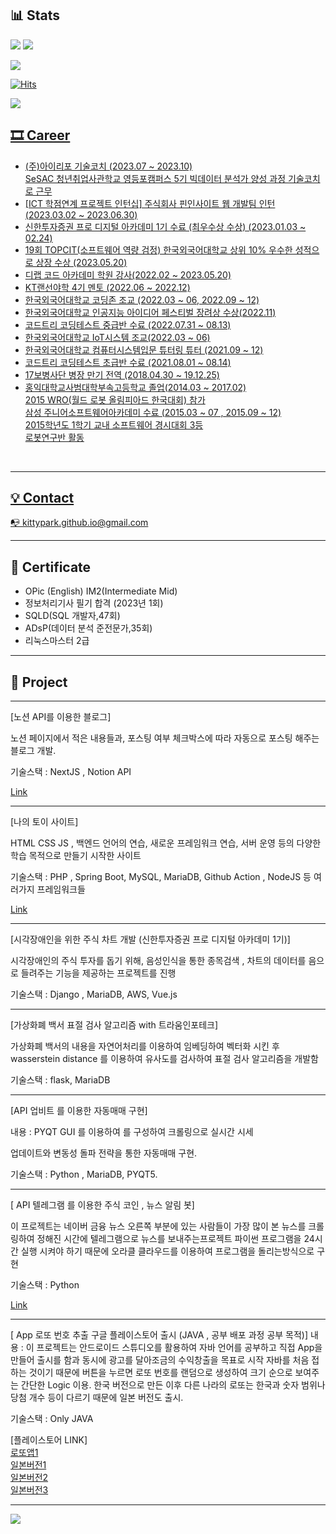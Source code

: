 <h2>📊 Stats </h2> 

<img src = "https://mazassumnida.wtf/api/v2/generate_badge?boj=tjdwns9574"/> <img src = "https://mazandi.herokuapp.com/api?handle=tjdwns9574&theme=cold"/>

<img src = "https://github-readme-stats.vercel.app/api/top-langs/?username=KittyPark&langs_count=10&hide=html,scss,css,shell,markdown,Ruby&layout=compact&theme=dracula"/>   

[![Hits](https://hits.seeyoufarm.com/api/count/incr/badge.svg?url=https%3A%2F%2Fgithub.com%2FKittyPark&count_bg=%23CC76FF&title_bg=%23FF6E6E&icon=github.svg&icon_color=%23FFFFFF&title=hits&edge_flat=false)](https://github.com/KittyPark)

<a href="https://www.buymeacoffee.com/kittyparkgW"><img src="https://img.buymeacoffee.com/button-api/?text=Buy me a coffee&emoji=&slug=kittyparkgW&button_colour=FFDD00&font_colour=000000&font_family=Cookie&outline_colour=000000&coffee_colour=ffffff" />


## 🎞 Career
- (주)아이리포 기술코치 (2023.07 ~ 2023.10)  
      SeSAC 청년취업사관학교 영등포캠퍼스 5기 빅데이터 분석가 양성 과정 기술코치로 근무
- [ICT 학점연계 프로젝트 인턴십] 주식회사 핀인사이트 웹 개발팀 인턴 (2023.03.02 ~ 2023.06.30)
- 신한투자증권 프로 디지털 아카데미 1기 수료 (최우수상 수상) (2023.01.03 ~ 02.24)
- 19회 TOPCIT(소프트웨어 역량 검정) 한국외국어대학교 상위 10% 우수한 성적으로 상장 수상 (2023.05.20)
- 디랩 코드 아카데미 학원 강사(2022.02 ~ 2023.05.20)
- KT랜선야학 4기 멘토 (2022.06 ~ 2022.12)
- 한국외국어대학교 코딩존 조교 (2022.03 ~ 06, 2022.09 ~ 12)
- 한국외국어대학교 인공지능 아이디어 페스티벌 장려상 수상(2022.11)
- 코드트리 코딩테스트 중급반 수료 (2022.07.31 ~ 08.13)
- 한국외국어대학교 IoT시스템 조교(2022.03 ~ 06)
- 한국외국어대학교 컴퓨터시스템입문 튜터링 튜터 (2021.09 ~ 12)
- 코드트리 코딩테스트 초급반 수료 (2021.08.01 ~ 08.14)
- 17보병사단 병장 만기 전역 (2018.04.30 ~ 19.12.25)
- 홍익대학교사범대학부속고등학교 졸업(2014.03 ~ 2017.02)  
     2015 WRO(월드 로봇 올림피아드 한국대회) 참가  
     삼성 주니어소프트웨어아카데미 수료 (2015.03 ~ 07 , 2015.09 ~ 12)  
     2015학년도 1학기 교내 소프트웨어 경시대회 3등  
     로봇연구반 활동  
<br>

---

## 💡 Contact
📭  kittypark.github.io@gmail.com 

---

## 📑 Certificate
- OPic (English) IM2(Intermediate Mid)
- 정보처리기사 필기 합격 (2023년 1회)
- SQLD(SQL 개발자,47회)
- ADsP(데이터 분석 준전문가,35회)
- 리눅스마스터 2급


---


## 🎁   Project
---
[노션 API를 이용한 블로그]

노션 페이지에서 적은 내용들과, 포스팅 여부 체크박스에 따라 자동으로 포스팅 해주는 블로그 개발.

기술스택 : NextJS , Notion API

[Link](https://log.rainclouds.xyz)

---
[나의 토이 사이트]

HTML CSS JS , 백엔드 언어의 연습, 새로운 프레임워크 연습, 서버 운영 등의 다양한 학습 목적으로 만들기 시작한 사이트

기술스택 : PHP , Spring Boot, MySQL, MariaDB, Github Action , NodeJS 등 여러가지 프레임워크들

[Link](https://toy.rainclouds.xyz)

---
[시각장애인을 위한 주식 차트 개발 (신한투자증권 프로 디지털 아카데미 1기)]

시각장애인의 주식 투자를 돕기 위해, 음성인식을 통한 종목검색 , 차트의 데이터를 음으로 들려주는 기능을 제공하는 프로젝트를 진행

기술스택 : Django , MariaDB, AWS, Vue.js

---

[가상화폐 백서 표절 검사 알고리즘 with 트라움인포테크]

가상화폐 백서의 내용을 자연어처리를 이용하여 임베딩하여 벡터화 시킨 후 wasserstein distance 를 이용하여 유사도를 검사하여 표절 검사 알고리즘을 개발함

기술스택 : flask, MariaDB


---

[API 업비트 를 이용한 자동매매 구현]  

내용 : PYQT GUI 를 이용하여 를 구성하여 크롤링으로 실시간 시세  

업데이트와 변동성 돌파 전략을 통한 자동매매 구현.

기술스택 : Python , MariaDB, PYQT5. 

---

[ API 텔레그램 를 이용한 주식 코인 , 뉴스 알림 봇]  

이 프로젝트는 네이버 금융 뉴스 오른쪽 부분에 있는 사람들이 가장 많이 본 뉴스를 크롤링하여 정해진 시간에 텔레그램으로 뉴스를 보내주는프로젝트 파이썬 프로그램을 24시간 실행 시켜야 하기 때문에 오라클 클라우드를 이용하여 프로그램을 돌리는방식으로 구현

기술스택 : Python

[Link](https://github.com/KittyPark/News_Bot)

---

[ App 로또 번호 추출 구글 플레이스토어 출시 (JAVA , 공부 배포 과정 공부 목적)]
내용 : 이 프로젝트는 안드로이드 스튜디오를 활용하여 자바 언어를 공부하고 직접 App을 만들어 출시를 함과 동시에 광고를 달아조금의 수익창출을 목표로 시작 자바를 처음 접하는 것이기 때문에 버튼을 누르면 로또 번호를 랜덤으로 생성하여 크기 순으로 보여주는 간단한 Logic 이용. 한국 버전으로 만든 이후 다른 나라의 로또는 한국과 숫자 범위나 당첨 개수 등이 다르기 때문에 일본 버전도 출시.

기술스택 : Only JAVA

[플레이스토어 LINK]  
[로또앱1](https://play.google.com/store/apps/details?id=com.clover.lottery&pli=1)  
[일본버전1](https://play.google.com/store/apps/details?id=com.clover.lotteryjapan2) <br>
[일본버전2](https://play.google.com/store/apps/details?id=com.clover.lotteryjapan3)  <br>
[일본버전3](https://play.google.com/store/apps/details?id=com.clover.lotteryjapan)  <br>

---

<a href = "https://toss.me/kittyjun" align ="center">
    <img src="https://user-images.githubusercontent.com/71093890/224223357-8c0b7032-3a4c-484c-9593-fd2f7e2557a6.png">
</a>

